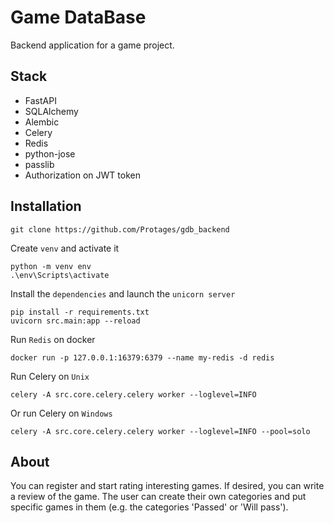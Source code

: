 # Game DataBase

Backend application for a game project.

## Stack
- FastAPI
- SQLAlchemy
- Alembic
- Celery
- Redis
- python-jose
- passlib
- Authorization on JWT token

## Installation
```properties
git clone https://github.com/Protages/gdb_backend
```

Create `venv` and activate it
```properties
python -m venv env
.\env\Scripts\activate
```

Install the `dependencies` and launch the `unicorn server`
```properties
pip install -r requirements.txt
uvicorn src.main:app --reload
```

Run `Redis` on docker
```properties
docker run -p 127.0.0.1:16379:6379 --name my-redis -d redis
```

Run Celery on `Unix` 
```properties
celery -A src.core.celery.celery worker --loglevel=INFO
```

Or run Celery on `Windows` 
```properties
celery -A src.core.celery.celery worker --loglevel=INFO --pool=solo
```

## About
You can register and start rating interesting games. If desired, you can write a review of the game. The user can create their own categories and put specific games in them (e.g. the categories 'Passed' or 'Will pass').
